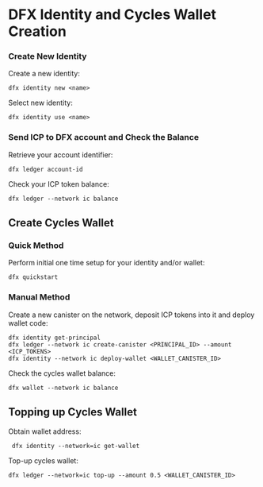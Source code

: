 # DFX Identity and Cycles Wallet Creation

### Create New Identity

Create a new identity:

```shell
dfx identity new <name>
```

Select new identity:

```shell
dfx identity use <name>
```

### Send ICP to DFX account and Check the Balance

Retrieve your account identifier:

```shell
dfx ledger account-id
```

Check your ICP token balance:

```shell
dfx ledger --network ic balance
```

## Create Cycles Wallet

### Quick Method
Perform initial one time setup for your identity and/or wallet: 
```shell
dfx quickstart
```
### Manual Method

Create a new canister on the network, deposit ICP tokens into it and deploy wallet code:
```shell
dfx identity get-principal
dfx ledger --network ic create-canister <PRINCIPAL_ID> --amount <ICP_TOKENS>
dfx identity --network ic deploy-wallet <WALLET_CANISTER_ID>
```
Check the cycles wallet balance:
```shell
dfx wallet --network ic balance
```

## Topping up Cycles Wallet

Obtain wallet address:

```shell
 dfx identity --network=ic get-wallet
```

Top-up cycles wallet:

```shell
dfx ledger --network=ic top-up --amount 0.5 <WALLET_CANISTER_ID>
```

